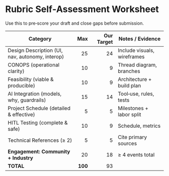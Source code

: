 # Rubric Self‑Assessment Worksheet

Use this to pre‑score your draft and close gaps before submission.

| Category | Max | Our Target | Notes / Evidence |
|---|---:|---:|---|
| Design Description (UI, nav, autonomy, interop) | 25 | 24 | Include visuals, wireframes |
| CONOPS (operational clarity) | 10 | 9 | Thread diagram, branches |
| Feasibility (viable & producible) | 10 | 9 | Architecture + build plan |
| AI Integration (models, why, guardrails) | 15 | 14 | Tool‑use, rules, tests |
| Project Schedule (detailed & effective) | 5 | 5 | Milestones + labor split |
| HITL Testing (complete & safe) | 10 | 9 | Schedule, metrics |
| Technical References (≥ 2) | 5 | 5 | Cite primary sources |
| **Engagement: Community + Industry** | 20 | 18 | ≥ 4 events total |
| **TOTAL** | **100** | 93 |  |
